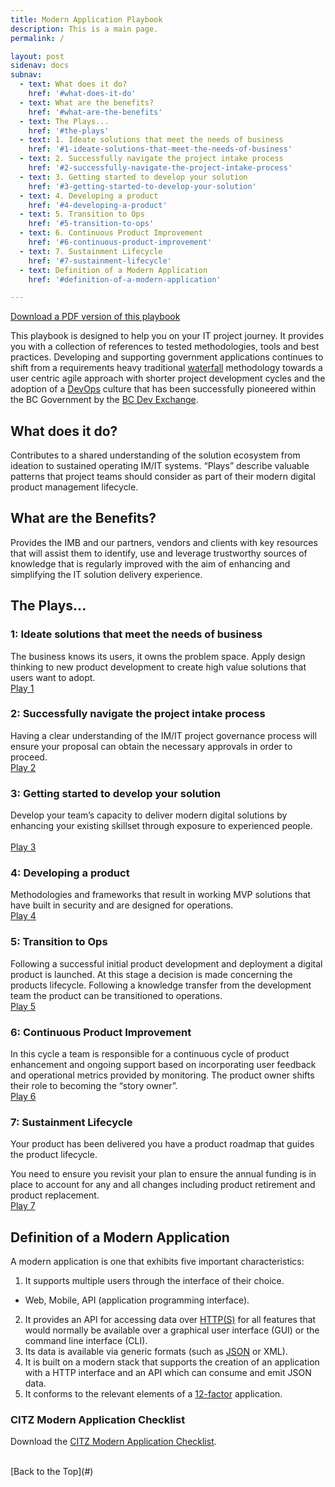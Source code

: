 ```yaml
---
title: Modern Application Playbook
description: This is a main page.
permalink: /

layout: post
sidenav: docs
subnav:
  - text: What does it do?
    href: '#what-does-it-do'
  - text: What are the benefits?
    href: '#what-are-the-benefits'
  - text: The Plays...
    href: '#the-plays'
  - text: 1. Ideate solutions that meet the needs of business
    href: '#1-ideate-solutions-that-meet-the-needs-of-business'
  - text: 2. Successfully navigate the project intake process
    href: '#2-successfully-navigate-the-project-intake-process'
  - text: 3. Getting started to develop your solution
    href: '#3-getting-started-to-develop-your-solution'
  - text: 4. Developing a product
    href: '#4-developing-a-product'
  - text: 5. Transition to Ops
    href: '#5-transition-to-ops'
  - text: 6. Continuous Product Improvement
    href: '#6-continuous-product-improvement'
  - text: 7. Sustainment Lifecycle
    href: '#7-sustainment-lifecycle'
  - text: Definition of a Modern Application
    href: '#definition-of-a-modern-application'

---
```

[Download a PDF version of this playbook](/CITZ-IMB-playbook/docs/CITZ-IMB-MODERN-APP-PLAYBOOK-ALPHA.pdf)

This playbook is designed to help you on your IT project journey. It provides you with a collection of references to tested methodologies, tools and best practices.  Developing and supporting government applications continues to shift from a requirements heavy traditional [waterfall](https://en.wikipedia.org/wiki/Waterfall_model) methodology towards a user centric agile approach with shorter project development cycles and the adoption of a [DevOps](https://www.lucidchart.com/blog/devops-process-flow) culture that has been successfully pioneered within the BC Government by the [BC Dev Exchange](https://bcdevexchange.org/).  

## What does it do?
Contributes to a shared understanding of the solution ecosystem from ideation to sustained operating IM/IT systems. “Plays” describe valuable patterns that project teams should consider as part of their modern digital product management lifecycle. 

## What are the Benefits?
Provides the IMB and our partners, vendors and clients with key resources that will assist them to identify, use and leverage trustworthy sources of knowledge that is regularly improved with the aim of enhancing and simplifying the IT solution delivery experience. 

## The Plays...

### 1: Ideate solutions that meet the needs of business
The business knows its users, it owns the problem space. Apply design thinking to new product development to create high value solutions that users want to adopt.   
[Play 1](/CITZ-IMB-playbook/play1)

### 2: Successfully navigate the project intake process
Having a clear understanding of the IM/IT project governance process will ensure your proposal can obtain the necessary approvals in order to proceed.
<br/>
[Play 2](/CITZ-IMB-playbook/play2)

### 3: Getting started to develop your solution
Develop your team’s capacity to deliver modern digital solutions by enhancing your existing skillset through exposure to experienced people. 	
<br/>
[Play 3](/CITZ-IMB-playbook/play3)

### 4: Developing a product
Methodologies and frameworks that result in working MVP solutions that have built in security and are designed for operations.                                                                                     
[Play 4](/CITZ-IMB-playbook/play4)

### 5: Transition to Ops
Following a successful initial product development and deployment a digital product is launched. At this stage a decision is made concerning the products lifecycle. Following  a knowledge transfer from the development team the product can be transitioned to operations.
<br/>
[Play 5](/CITZ-IMB-playbook/play5)

### 6: Continuous Product Improvement
In this cycle a team is responsible for a continuous cycle of product enhancement and ongoing support based on incorporating user feedback and operational metrics provided by monitoring.  The product owner shifts their role to becoming the “story owner”.
<br/>
[Play 6](/CITZ-IMB-playbook/play6)

### 7: Sustainment Lifecycle
Your product has been delivered you have a product roadmap that guides the product lifecycle.

You need to ensure you revisit your plan to ensure the annual funding is in place to account for any and all changes including product retirement and product replacement.
<br/>
[Play 7](/CITZ-IMB-playbook/play7)

## Definition of a Modern Application
A modern application is one that exhibits five important characteristics:
1. It supports multiple users through the interface of their choice.
  - Web, Mobile, API (application programming interface).
2. It provides an API for accessing data over [HTTP(S)](https://en.wikipedia.org/wiki/HTTPS) for all features that would normally be available over a graphical user interface (GUI) or the command line interface (CLI).
3. Its data is available via generic formats (such as [JSON](https://en.wikipedia.org/wiki/JSON) or XML).
4. It is built on a modern stack that supports the creation of an application with a HTTP interface and an API which can consume and emit JSON data.
5. It conforms to the relevant elements of a [12-factor](https://12factor.net/) application.

### CITZ Modern Application Checklist
Download the [CITZ Modern Application Checklist](/CITZ-IMB-playbook/docs/CITZ-IMB-PLAYBOOK-CHECKLIST.docx).

<br/>
[Back to the Top](#)
